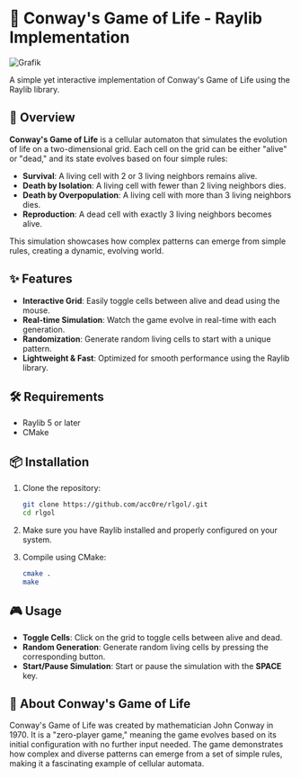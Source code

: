 # 🌱 Conway's Game of Life - Raylib Implementation

![Grafik](https://github.com/user-attachments/assets/af64f79d-b0ac-4163-810a-1212a9257d55)

A simple yet interactive implementation of Conway's Game of Life using the Raylib library.

## 🧩 Overview

**Conway's Game of Life** is a cellular automaton that simulates the evolution of life on a two-dimensional grid. Each cell on the grid can be either "alive" or "dead," and its state evolves based on four simple rules:

- **Survival**: A living cell with 2 or 3 living neighbors remains alive.
- **Death by Isolation**: A living cell with fewer than 2 living neighbors dies.
- **Death by Overpopulation**: A living cell with more than 3 living neighbors dies.
- **Reproduction**: A dead cell with exactly 3 living neighbors becomes alive.

This simulation showcases how complex patterns can emerge from simple rules, creating a dynamic, evolving world.

## ✨ Features

- **Interactive Grid**: Easily toggle cells between alive and dead using the mouse.
- **Real-time Simulation**: Watch the game evolve in real-time with each generation.
- **Randomization**: Generate random living cells to start with a unique pattern.
- **Lightweight & Fast**: Optimized for smooth performance using the Raylib library.

## 🛠 Requirements

- Raylib 5 or later  
- CMake  

## 📦 Installation

1. Clone the repository:
    ```bash
    git clone https://github.com/acc0re/rlgol/.git
    cd rlgol
    ```

2. Make sure you have Raylib installed and properly configured on your system.

3. Compile using CMake:
    ```bash
    cmake .
    make
    ```

## 🎮 Usage

- **Toggle Cells**: Click on the grid to toggle cells between alive and dead.
- **Random Generation**: Generate random living cells by pressing the corresponding button.
- **Start/Pause Simulation**: Start or pause the simulation with the **SPACE** key.

## 📖 About Conway's Game of Life

Conway's Game of Life was created by mathematician John Conway in 1970. It is a "zero-player game," meaning the game evolves based on its initial configuration with no further input needed. The game demonstrates how complex and diverse patterns can emerge from a set of simple rules, making it a fascinating example of cellular automata.
